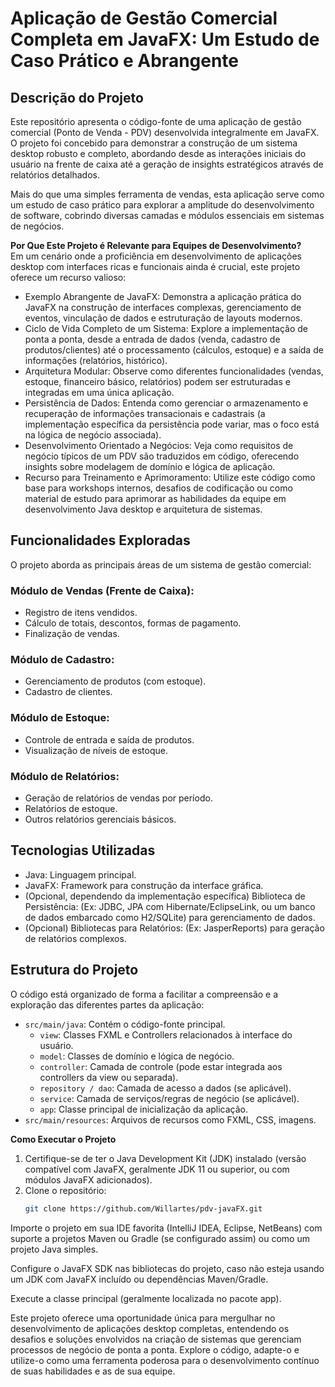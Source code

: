 # **Aplicação de Gestão Comercial Completa em JavaFX: Um Estudo de Caso Prático e Abrangente**

## **Descrição do Projeto**  
Este repositório apresenta o código-fonte de uma aplicação de gestão comercial (Ponto de Venda - PDV) desenvolvida integralmente em JavaFX. O projeto foi concebido para demonstrar a construção de um sistema desktop robusto e completo, abordando desde as interações iniciais do usuário na frente de caixa até a geração de insights estratégicos através de relatórios detalhados.

Mais do que uma simples ferramenta de vendas, esta aplicação serve como um estudo de caso prático para explorar a amplitude do desenvolvimento de software, cobrindo diversas camadas e módulos essenciais em sistemas de negócios.

**Por Que Este Projeto é Relevante para Equipes de Desenvolvimento?**  
Em um cenário onde a proficiência em desenvolvimento de aplicações desktop com interfaces ricas e funcionais ainda é crucial, este projeto oferece um recurso valioso:

- Exemplo Abrangente de JavaFX: Demonstra a aplicação prática do JavaFX na construção de interfaces complexas, gerenciamento de eventos, vinculação de dados e estruturação de layouts modernos.
- Ciclo de Vida Completo de um Sistema: Explore a implementação de ponta a ponta, desde a entrada de dados (venda, cadastro de produtos/clientes) até o processamento (cálculos, estoque) e a saída de informações (relatórios, histórico).
- Arquitetura Modular: Observe como diferentes funcionalidades (vendas, estoque, financeiro básico, relatórios) podem ser estruturadas e integradas em uma única aplicação.
- Persistência de Dados: Entenda como gerenciar o armazenamento e recuperação de informações transacionais e cadastrais (a implementação específica da persistência pode variar, mas o foco está na lógica de negócio associada).
- Desenvolvimento Orientado a Negócios: Veja como requisitos de negócio típicos de um PDV são traduzidos em código, oferecendo insights sobre modelagem de domínio e lógica de aplicação.
- Recurso para Treinamento e Aprimoramento: Utilize este código como base para workshops internos, desafios de codificação ou como material de estudo para aprimorar as habilidades da equipe em desenvolvimento Java desktop e arquitetura de sistemas.

## **Funcionalidades Exploradas**  
O projeto aborda as principais áreas de um sistema de gestão comercial:

### **Módulo de Vendas (Frente de Caixa):**
  - Registro de itens vendidos.
  - Cálculo de totais, descontos, formas de pagamento.
  - Finalização de vendas.

### **Módulo de Cadastro:**
  - Gerenciamento de produtos (com estoque).
  - Cadastro de clientes.

### **Módulo de Estoque:**
  - Controle de entrada e saída de produtos.
  - Visualização de níveis de estoque.

### **Módulo de Relatórios:**
  - Geração de relatórios de vendas por período.
  - Relatórios de estoque.
  - Outros relatórios gerenciais básicos.

## **Tecnologias Utilizadas**

- Java: Linguagem principal.
- JavaFX: Framework para construção da interface gráfica.
- (Opcional, dependendo da implementação específica) Biblioteca de Persistência: (Ex: JDBC, JPA com Hibernate/EclipseLink, ou um banco de dados embarcado como H2/SQLite) para gerenciamento de dados.
- (Opcional) Bibliotecas para Relatórios: (Ex: JasperReports) para geração de relatórios complexos.

## **Estrutura do Projeto**  
O código está organizado de forma a facilitar a compreensão e a exploração das diferentes partes da aplicação:

- `src/main/java`: Contém o código-fonte principal.
  - `view`: Classes FXML e Controllers relacionados à interface do usuário.
  - `model`: Classes de domínio e lógica de negócio.
  - `controller`: Camada de controle (pode estar integrada aos controllers da view ou separada).
  - `repository / dao`: Camada de acesso a dados (se aplicável).
  - `service`: Camada de serviços/regras de negócio (se aplicável).
  - `app`: Classe principal de inicialização da aplicação.
- `src/main/resources`: Arquivos de recursos como FXML, CSS, imagens.

**Como Executar o Projeto**

1. Certifique-se de ter o Java Development Kit (JDK) instalado (versão compatível com JavaFX, geralmente JDK 11 ou superior, ou com módulos JavaFX adicionados).
2. Clone o repositório:
   ```bash
   git clone https://github.com/Willartes/pdv-javaFX.git
Importe o projeto em sua IDE favorita (IntelliJ IDEA, Eclipse, NetBeans) com suporte a projetos Maven ou Gradle (se configurado assim) ou como um projeto Java simples.

Configure o JavaFX SDK nas bibliotecas do projeto, caso não esteja usando um JDK com JavaFX incluído ou dependências Maven/Gradle.

Execute a classe principal (geralmente localizada no pacote app).

Este projeto oferece uma oportunidade única para mergulhar no desenvolvimento de aplicações desktop completas, entendendo os desafios e soluções envolvidos na criação de sistemas que gerenciam processos de negócio de ponta a ponta. Explore o código, adapte-o e utilize-o como uma ferramenta poderosa para o desenvolvimento contínuo de suas habilidades e as de sua equipe.
